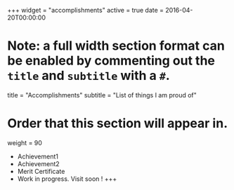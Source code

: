 +++
widget = "accomplishments"
active = true
date = 2016-04-20T00:00:00

# Note: a full width section format can be enabled by commenting out the `title` and `subtitle` with a `#`.
title = "Accomplishments"
subtitle = "List of things I am proud of"

# Order that this section will appear in.
weight = 90

- Achievement1
- Achievement2
- Merit Certificate
- Work in progress. Visit soon !
+++
